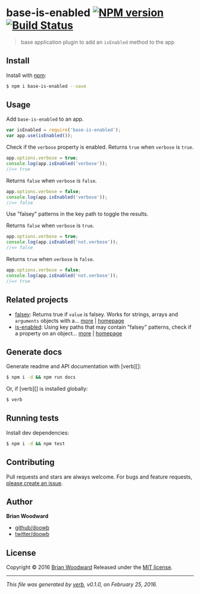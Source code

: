 # base-is-enabled [![NPM version](https://img.shields.io/npm/v/base-is-enabled.svg)](https://www.npmjs.com/package/base-is-enabled) [![Build Status](https://img.shields.io/travis/node-base/base-is-enabled.svg)](https://travis-ci.org/node-base/base-is-enabled)

> base application plugin to add an `isEnabled` method to the app

## Install

Install with [npm](https://www.npmjs.com/):

```sh
$ npm i base-is-enabled --save
```

## Usage

Add `base-is-enabled` to an app.

```js
var isEnabled = require('base-is-enabled');
var app.use(isEnabled());
```

Check if the `verbose` property is enabled.
Returns `true` when `verbose` is `true`.

```js
app.options.verbose = true;
console.log(app.isEnabled('verbose'));
//=> true
```

Returns `false` when `verbose` is `false`.

```js
app.options.verbose = false;
console.log(app.isEnabled('verbose'));
//=> false
```

Use "falsey" patterns in the key path to toggle the results.

Returns `false` when `verbose` is `true`.

```js
app.options.verbose = true;
console.log(app.isEnabled('not.verbose'));
//=> false
```

Returns `true` when `verbose` is `false`.

```js
app.options.verbose = false;
console.log(app.isEnabled('not.verbose'));
//=> true
```

## Related projects

* [falsey](https://www.npmjs.com/package/falsey): Returns true if `value` is falsey. Works for strings, arrays and `arguments` objects with a… [more](https://www.npmjs.com/package/falsey) | [homepage](https://github.com/jonschlinkert/falsey)
* [is-enabled](https://www.npmjs.com/package/is-enabled): Using key paths that may contain "falsey" patterns, check if a property on an object… [more](https://www.npmjs.com/package/is-enabled) | [homepage](https://github.com/doowb/is-enabled)

## Generate docs

Generate readme and API documentation with [verb][]:

```sh
$ npm i -d && npm run docs
```

Or, if [verb][] is installed globally:

```sh
$ verb
```

## Running tests

Install dev dependencies:

```sh
$ npm i -d && npm test
```

## Contributing

Pull requests and stars are always welcome. For bugs and feature requests, [please create an issue](https://github.com/doowb/base-is-enabled/issues/new).

## Author

**Brian Woodward**

* [github/doowb](https://github.com/doowb)
* [twitter/doowb](http://twitter.com/doowb)

## License

Copyright © 2016 [Brian Woodward](https://github.com/doowb)
Released under the [MIT license](https://github.com/node-base/base-is-enabled/blob/master/LICENSE).

***

_This file was generated by [verb](https://github.com/verbose/verb), v0.1.0, on February 25, 2016._